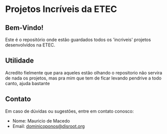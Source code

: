 # Projetos Incríveis da ETEC 

## Bem-Vindo!
Este é o repositório onde estão guardados todos os 'incriveis' projetos desenvolvidos na ETEC.

## Utilidade
Acredito fielmente que para aqueles estão olhando o repositorio não servira de nada os projetos, mas pra mim que tem de ficar levando pendrive a todo canto, ajuda bastante

## Contato
Em caso de dúvidas ou sugestões, entre em contato conosco:

- Nome: Mauricio de Macedo
- Email: dominicoponos@disroot.org
